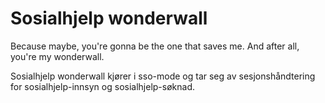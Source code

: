 # Sosialhjelp wonderwall

Because maybe, you're gonna be the one that saves me. And after all, you're my wonderwall.

Sosialhjelp wonderwall kjører i sso-mode og tar seg av sesjonshåndtering for sosialhjelp-innsyn og sosialhjelp-søknad. 
